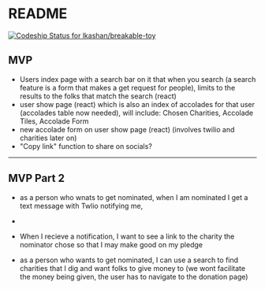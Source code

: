 # README
[![Codeship Status for lkashan/breakable-toy](https://app.codeship.com/projects/6ca1d8df-1e8d-40b8-b242-6cbb7990f7e8/status?branch=main)](https://app.codeship.com/projects/416685)

## MVP 
* Users index page with a search bar on it that when you search (a search feature is a form that makes a get request for people), limits to the results to the folks that match the search (react)
* user show page (react) which is also an index of accolades for that user (accolades table now needed), will include: Chosen Charities, Accolade Tiles, Accolade Form
* new accolade form on user show page (react) (involves twilio and charities later on)
* "Copy link" function to share on socials?


----
## MVP Part 2 
- as a person who wnats to get nominated, when I am nominated I get a text message with Twlio notifying me, 
- 
- When I recieve a notification, I want to see a link to the charity the nominator chose so that I may make good on my pledge

- as a person who wants to get nominated, I can use a search to find charities that I dig and want folks to give money to (we wont facilitate the money being given, the user has to navigate to the donation page)

